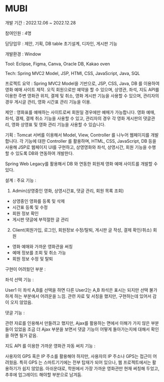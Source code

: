 # MUBI

개발 기간 : 2022.12.06 ~ 2022.12.28

참여인원 : 4명

담당업무 : 제안, 기획, DB table 초기설계, 디자인, 게시판 기능

개발환경 : Window

Tool: Eclipse, Figma, Canva, Oracle DB, Kakao oven

Tech: Spring MVC2 Model, JSP, HTMl, CSS,  JavaScript, Java, SQL

프로젝트 요약 :
Spring MVC2 Model을 기반으로, JSP, CSS, Java, DB 를 이용하여 영화 예매 사이트 제작.
오직 회원으로만 예약을 할 수 있으며, 상영관, 좌석, 지도 API를 이용한 주변 영화관 위치, 결제 및 취소, 영화 게시판 기능을 사용할 수 있으며, 
관리자의 경우 게시글 관리, 영화 시간표 관리 기능을 이용.

제안 :
영화표를 예매하는 사이트로써 회원일 경우에만 예매가 가능합니다. 
영화 예매, 좌석, 결제, 결제 취소 기능을 사용할 수 있고, 
관리자의 경우 각 영화 게시판의 댓글관리, 영화 상영표 및 영화 관리 기능을 사용할 수 있습니다.

기획 :
Tomcat 서버를 이용해서 Model, View, Controller 를 나누어 웹페이지를 개발합니다. 
각 기능에 대한 Controller 를 활용하며,
HTML, CSS, JavaScript, DB 등을 사용해 JSP로 웹페이지 UI를 구현하고, 
상영영화와 좌석, 상영시간, 회원 기능을 수행 할 수 있도록 DB와 연동하여 개발한다.

Spring Web Legacy를 활용해서 DB 와 연동한 회원제 영화 예매 사이트를 개발할 수 있다.

설계 :
주요 기능 : 
1. Admin(상영중인 영화, 상영시간표, 댓글 관리, 회원 목록 조회)
- 상영중인 영화를 등록 및 삭제
- 시간표 등록 및 수정
- 회원 정보 확인
- 게시판 댓글에 부적절한 글 관리

2. Client(회원가입, 로그인, 회원정보 수정/탈퇴, 게시판 글 작성, 결제 확인/취소)
회원
- 영화 예매와 가까운 영화관을 써칭
- 예매 정보를 조회 및 취소 가능
- 회원 정보 수정 및 탈퇴

구현이 어려웠던 부분 :

좌석 선택 기능 :

User1 이 좌석 A,B를 선택을 하면
다른 User2는 A,B 좌석은 표시는 되지만 선택 불가하게 하는 부분에서 어려운을 느낌.
관련 자료 및 서칭을 했지만, 구현하는데 있어서 감이 오지 않았음.

댓글 기능 :

관련 자료를 인용해서 만들려고 했지만, Ajax를 활용하는 면에서 이해가 가지 않은 부분들이 있었음
조금 더 Ajax 부분을 보면서 댓글 기능이 어떻게 돌아가는지에 대해서 확인을 하면 될거 같음.

지도 API 를 이용한 가까운 영화관 자동 써치 기능 :

사용자의 GPS 혹은 IP 주소를 활용해야 하지만,
사용자의 IP 주소나 GPS는 접근이 어려웠음.
특히 GPS 는 스마트기기에는 전부 탑재가 되어 있으나, 웹 프로젝트에서는 활용하기가 쉽지 않았음.
아쉬운대로, 학원에서 가장 가까운 영화관만 현재 써칭해 두었고,
추후에 업그레이드 해야할 부분으로 남겨둠.
